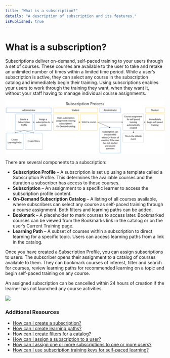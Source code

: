 ```yaml
---
title: "What is a subscription?"
details: "A description of subscription and its features."
isPublished: true
---
```


# What is a subscription?

Subscriptions deliver on-demand, self-paced training to your users through a set of courses. These courses are available to the user to take and retake an unlimited number of times within a limited time period. While a user’s subscription is active, they can select any course in the subscription catalog and immediately begin their training. Using subscriptions enables your users to work through the training they want, when they want it, without your staff having to manage individual course assignments.

![](/tms/images/subcription-process-redone1.png)

There are several components to a subscription:

* **Subscription Profile** – A subscription is set up using a template called a Subscription Profile. This determines the available courses and the duration a subscriber has access to those courses.
* **Subscription** – An assignment to a specific learner to access the subscription profile content.
* **On-Demand Subscription Catalog** – A listing of all courses available, where subscribers can select any course as self-paced training through a course assignment. Both filters and learning paths can be added.
* **Bookmark** – A placeholder to mark courses to access later. Bookmarked courses can be viewed from the Bookmarks link in the catalog or on the user’s Current Training page.
* **Learning Path** – A subset of courses within a subscription to direct learning for a specific topic. Users can access learning paths from a link in the catalog.

Once you have created a Subscription Profile, you can assign subscriptions to users. The subscriber opens their assignment to a catalog of courses available to them. They can bookmark courses of interest, filter and search for courses, review learning paths for recommended learning on a topic and begin self-paced training on any course.

An assigned subscription can be cancelled within 24 hours of creation if the learner has not launched any course activities.

![](/tms/images/subscription-image.png)

### Additional Resources
- [How can I create a subscription?](/tms/tms-administrators/self-paced-learning-and-subscriptions/create-subscription.md)
- [How can I create learning paths?](/tms/tms-administrators/self-paced-learning-and-subscriptions/create-learning-path.md)
- [How can I create filters for a catalog?](/tms/tms-administrators/self-paced-learning-and-subscriptions/subscription-filters.md)
- [How can I assign a subscription to a user?](/tms/tms-administrators/self-paced-learning-and-subscriptions/subscription-assignment-single.md)
- [How can I assign one or more subscriptions to one or more users?](/tms/tms-administrators/self-paced-learning-and-subscriptions/subscription-assignment-multiple.md)
- [How can I use subscription training keys for self-paced learning?](/tms/tms-administrators/self-paced-learning-and-subscriptions/subscription-training-keys.md)
